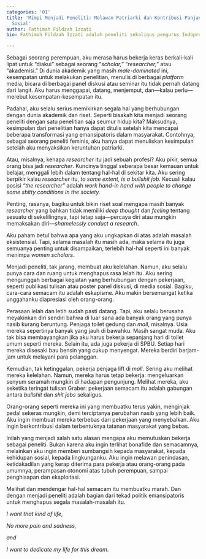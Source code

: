 ```yaml
---
categories: '01'
title: 'Mimpi Menjadi Peneliti: Melawan Patriarki dan Kontribusi Panjang untuk Tatanan
  Sosial'
author: Fathimah Fildzah Izzati
bio: Fathimah Fildzah Izzati adalah peneliti sekaligus pengurus Indoprogress dan Sindikasi.

---
```

Sebagai seorang perempuan, aku merasa harus bekerja keras berkali-kali lipat untuk “diakui” sebagai seorang “_scholar,_” “_researcher,_” atau “akademisi.” Di dunia akademik yang masih _male-dominated_ ini, kesempatan untuk melakukan penelitian, menulis di berbagai _platform_ media, bicara di berbagai panel diskusi atau seminar itu tidak pernah datang dari langit. Aku harus menggapai, datang, menjemput, dan—kalau perlu—merebut kesempatan-kesempatan itu.

Padahal, aku selalu serius memikirkan segala hal yang berhubungan dengan dunia akademik dan riset. Seperti bisakah kita menjadi seorang peneliti dengan satu penelitian saja seumur hidup kita? Maksudnya, kesimpulan dari penelitian hanya dapat ditulis setelah kita mencapai beberapa transformasi yang emansipatoris dalam masyarakat. Contohnya, sebagai seorang peneliti feminis, aku hanya dapat menuliskan kesimpulan setelah aku menyaksikan keruntuhan patriarki.

Atau, misalnya, kenapa _researcher_ itu jadi sebuah profesi? Aku pikir, semua orang bisa jadi _researcher_. Kuncinya tinggal seberapa besar kemauan untuk belajar, menggali lebih dalam tentang hal-hal di sekitar kita. Aku sering berpikir kalau _researcher_ itu, _to some extent_, _is a bullshit job._ Kecuali kalau posisi _“the researcher”_ adalah _work hand-in hand with people to change some shitty conditions in the society._

Penting, rasanya, bagiku untuk bikin riset soal mengapa masih banyak _researcher_ yang bahkan tidak memiliki _deep thought_ dan _feeling_ tentang sesuatu di sekelilingnya, tapi tetap saja—percaya diri atau mungkin memaksakan diri—_shamelessly conduct a research_.

Aku paham betul bahwa apa yang aku ungkapkan di atas adalah masalah eksistensial. Tapi, selama masalah itu masih ada, maka selama itu juga semuanya penting untuk disampaikan, terlebih hal-hal seperti ini banyak menimpa _women scholars_.

Menjadi peneliti, tak jarang, membuat aku kelelahan. Namun, aku selalu punya cara dan ruang untuk menghapus rasa lelah itu. Aku sering mengunggah berbagai kegiatan yang berhubungan dengan pekerjaan, seperti publikasi tulisan atau poster panel diskusi, di media sosial. Bagiku, cara-cara semacam itu adalah eskapisme. Aku makin bersemangat ketika unggahanku diapresiasi oleh orang-orang.

Perasaan lelah dan letih sudah pasti datang. Tapi, aku selalu berusaha meyakinkan diri sendiri bahwa di luar sana ada banyak orang yang punya nasib kurang beruntung. Penjaga toilet gedung dan _mall_, misalnya. Usia mereka sepertinya banyak yang jauh di bawahku. Masih sangat muda. Aku tak bisa membayangkan jika aku harus bekerja sepanjang hari di toilet umum seperti mereka. Selain itu, ada juga pekerja di SPBU. Setiap hari mereka disesaki bau bensin yang cukup menyengat. Mereka berdiri berjam-jam untuk melayani para pelanggan.

Kemudian, tak ketinggalan, pekerja penjaga lift di _mall_. Sering aku melihat mereka kelelahan. Namun, mereka harus tetap bekerja: mengeluarkan senyum seramah mungkin di hadapan pengunjung. Melihat mereka, aku seketika teringat tulisan Graber: pekerjaan semacam itu adalah gabungan antara _bullshit_ dan _shit jobs_ sekaligus.

Orang-orang seperti mereka ini yang membuatku terus yakin, menginjak pedal sekeras mungkin, demi terciptanya perubahan nasib yang lebih baik. Aku ingin membuat mereka terbebas dari pekerjaan yang menyebalkan. Aku ingin berkontribusi dalam terbentuknya tatanan masyarakat yang bebas.

Inilah yang menjadi salah satu alasan mengapa aku memutuskan bekerja sebagai peneliti. Bukan karena aku ingin terlihat bonafide dan semacamnya, melainkan aku ingin memberi sumbangsih kepada masyarakat, kepada kehidupan sosial, kepada lingkunganku. Aku ingin melawan penindasan, ketidakadilan yang kerap diterima para pekerja atau orang-orang pada umumnya, perampasan otonomi atas tubuh perempuan, sampai penghisapan dan eksploitasi.

Melihat dan mendengar hal-hal semacam itu membuatku marah. Dan dengan menjadi peneliti adalah bagian dari tekad politik emansipatoris untuk menghapus segala masalah-masalah itu.

_I want that kind of life,_

_No more pain and sadness,_

_and_

_I want to dedicate my life for this dream_.